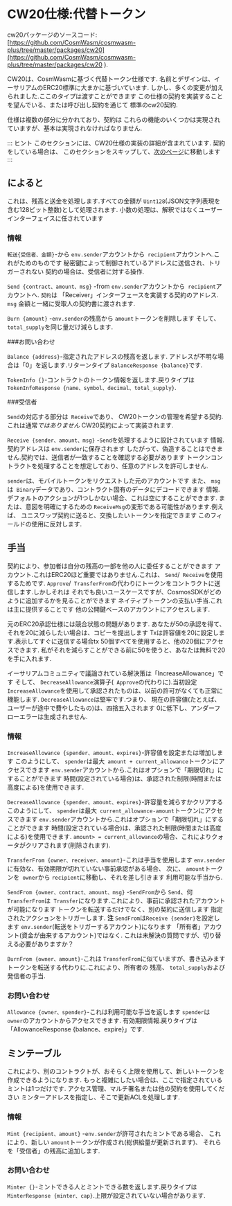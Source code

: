 # CW20仕様:代替トークン

cw20パッケージのソースコード:[https://github.com/CosmWasm/cosmwasm-plus/tree/master/packages/cw20](https://github.com/CosmWasm/cosmwasm-plus/tree/master/packages/cw20 ).

CW20は、CosmWasmに基づく代替トークン仕様です.
名前とデザインは、イーサリアムのERC20標準に大まかに基づいています.
しかし、多くの変更が加えられました.ここのタイプは渡すことができます
この仕様の契約を実装することを望んでいる、または呼び出し契約を通じて
標準のcw20契約.

仕様は複数の部分に分かれており、契約は
これらの機能のいくつかは実現されていますが、基本は実現されなければなりません.

::: ヒント
このセクションには、CW20仕様の実装の詳細が含まれています.
契約をしている場合は、
このセクションをスキップして、[次のページ](03-cw20-base-tutorial.md)に移動します
:::

## によると

これは、残高と送金を処理します.すべての金額が
`Uint128`(JSON文字列表現を含む128ビット整数)として処理されます.
小数の処理は、解釈ではなくユーザーインターフェイスに任されています

### 情報

`転送{受信者、金額}`-から
`env.sender`アカウントから` recipient`アカウントへ.これがためのものです
秘密鍵によって制御されているアドレスに送信され、トリガーされない
契約の場合は、受信者に対する操作.

`Send {contract、amount、msg}` -from
`env.sender`アカウントから` recipient`アカウントへ. `契約`は
「Receiver」インターフェースを実装する契約のアドレス. `msg`
金額と一緒に受取人の契約書に渡されます.

`Burn {amount}` -`env.sender`の残高から `amount`トークンを削除します
そして、 `total_supply`を同じ量だけ減らします.

###お問い合わせ

`Balance {address}`-指定されたアドレスの残高を返します.
アドレスが不明な場合は「0」を返します.リターンタイプ
`BalanceResponse {balance}`です.

`TokenInfo {}`-コントラクトのトークン情報を返します.戻りタイプは
`TokenInfoResponse {name、symbol、decimal、total_supply}`.

###受信者

`Send`の対応する部分は` Receive`であり、
CW20トークンの管理を希望する契約.これは通常*ではありません*
CW20契約によって実装されます.

`Receive {sender、amount、msg}` -`Send`を処理するように設計されています
情報.契約アドレスは `env.sender`に保存されます
したがって、偽造することはできません.契約では、送信者が一致することを確認する必要があります
トークンコントラクトを処理することを想定しており、任意のアドレスを許可しません.

`sender`は、モバイルトークンをリクエストした元のアカウントです
また、 `msg`は` Binary`データであり、コントラクト固有のデータにデコードできます
情報.デフォルトのアクションが1つしかない場合、これは空にすることができます.
または、意図を明確にするための `ReceiveMsg`の変形である可能性があります.例えば、
ユニスワップ契約に送ると、交換したいトークンを指定できます
このフィールドの使用に反対します.

## 手当

契約により、参加者は自分の残高の一部を他の人に委任することができます
アカウント.これはERC20ほど重要ではありません.これは、 `Send`/` Receive`を使用するためです.
`Approve`/` TransferFrom`の代わりにトークンをコントラクトに送信します.しかしそれは
それでも良いユースケースですが、CosmosSDKがどのように追加するかを見ることができます
ネイティブトークンの支払い手当.これは主に提供することです
他の公開鍵ベースのアカウントにアクセスします.

元のERC20承認仕様には競合状態の問題があります.
あなたが50の承認を得て、それを20に減らしたい場合は、コピーを提出します
Txは許容値を20に設定します.表示してすぐに送信する場合tx
50個すべてを使用すると、他の20個にアクセスできます.
私がそれを減らすことができる前に50を使うと、あなたは無料で20を手に入れます.

イーサリアムコミュニティで議論されている解決策は「IncreaseAllowance」です
そして、 `DecreaseAllowance`演算子(` Approve`の代わりに).当初設定
`IncreaseAllowance`を使用して承認されたものは、以前の許可がなくても正常に機能します.
`DecreaseAllowance`は堅牢です.つまり、
現在の許容値(たとえば、ユーザーが途中で費やしたもの)は、四捨五入されます
0に低下し、アンダーフローエラーは生成されません.

### 情報

`IncreaseAllowance {spender、amount、expires}`-許容値を設定または増加します
このようにして、 `spender`は最大` amount + current_allowance`トークンにアクセスできます
`env.sender`アカウントから.これはオプションで「期限切れ」にすることができます
時間(設定されている場合)は、承認された制限(時間または高度による)を使用できます.

`DecreaseAllowance {spender、amount、expires}`-許容量を減らすかクリアする
このようにして、 `spender`は最大` current_allowance-amount`トークンにアクセスできます
`env.sender`アカウントから.これはオプションで「期限切れ」にすることができます
時間(設定されている場合)は、承認された制限(時間または高度による)を使用できます.
`amount> = current_allowance`の場合、これによりクォータがクリアされます(削除されます).

`TransferFrom {owner、receiver、amount}`-これは手当を使用します
`env.sender`に有効な、有効期限が切れていない事前承認がある場合、
次に、 `amount`トークンを` owner`から `recipient`に移動し、それを差し引きます
利用可能な手当から.

`SendFrom {owner、contract、amount、msg}` -`SendFrom`から `Send`、何
`TransferFrom`は` Transfer`になります.これにより、事前に承認されたアカウントが可能になります
トークンを転送するだけでなく、別の契約に送信します
指定されたアクションをトリガーします. **注** `SendFrom`は` Receive {sender} `を設定します
`env.sender`(転送をトリガーするアカウント)になります
「所有者」アカウント(資金が由来するアカウント)ではなく.
これは未解決の質問ですが、切り替える必要がありますか？

`BurnFrom {owner、amount}`-これは `TransferFrom`に似ていますが、書き込みます
トークンを転送する代わりに.これにより、所有者の
残高、 `total_supply`および発信者の手当.

### お問い合わせ

`Allowance {owner、spender}`-これは利用可能な手当を返します
`spender`は` owner`のアカウントからアクセスできます.
有効期限情報.戻りタイプは「AllowanceResponse {balance、expire}」です.

## ミンテーブル

これにより、別のコントラクトが、おそらく上限を使用して、新しいトークンを作成できるようになります.
もっと複雑にしたい場合は、ここで指定されているミントは1つだけです.
アクセス管理、マルチ署名または他の契約を使用してください
ミンターアドレスを指定し、そこで更新ACLを処理します.

### 情報

`Mint {recipient、amount}` -`env.sender`が許可されたミントである場合、
これにより、新しい `amount`トークンが作成され(総供給量が更新されます)、
それらを「受信者」の残高に追加します.

### お問い合わせ

`Minter {}`-ミントできる人とミントできる数を返します.戻りタイプは
`MinterResponse {minter、cap}`.上限が設定されていない場合があります.
